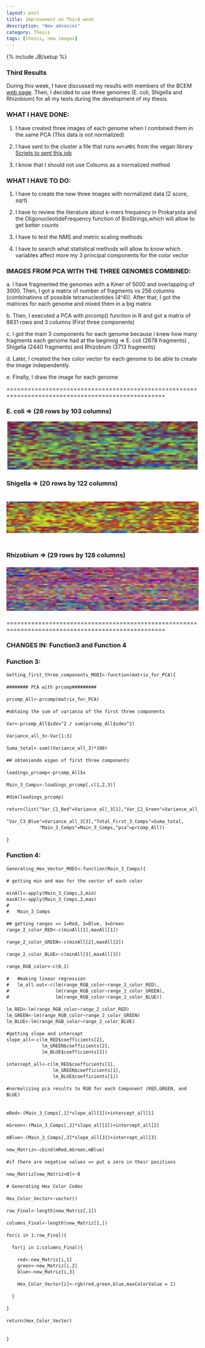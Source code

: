 ```yaml
---
layout: post
title: Improvement on Third week
description: "New advances"
category: Thesis
tags: [thesis, new images]
---
```


{% include JB/setup %}

### Third Results

During this week, I have discussed my results with members of the BCEM [web page](http://bcem.uniandes.edu.co/wordpress/). Then, I decided to use three genomes (E. coli, Shigella and Rhizobium) for all my tests during the development of my thesis. 

### WHAT I HAVE DONE:

1. I have created three images of each genome when I combined them in the same PCA (This data is not normalized)

2. I have sent to the cluster a file that runs `metaMDS` from the vegan library [Scripts to sent this job](kamynz.github.com/Scripts/)

3. I know that I should not use Colsums as a normalized method

### WHAT I HAVE TO DO:

1. I have to create the new three images with normalized data (Z score, sqrt)

2. I have to review the literature about k-mers frequency in Prokaryota and the OligonucleotideFrequency function of BioStrings,which will allow to get better counts

3. I have to test the NMS and metric scaling methods

4. I have to search what statistical methods will allow to know which variables affect more my 3 principal components for
the color vector

### IMAGES FROM PCA WITH THE THREE GENOMES COMBINED:

a. I have fragmented the genomes with a Kmer of 5000 and overlapping of 3000. Then, I got a matrix of number of fragments vs 256 columns (combinations of possible tetranucleotides (4^4)). After that, I got the matrices for each genome and mixed them in a big matrix

b. Then, I executed a PCA with prcomp() function in R and got a matrix of 8831 rows and 3 columns (First three components)

c. I got the main 3 components for each genome because I knew how many fragments each genome had at the beginnig => E. coli (2678 fragments) , Shigella (2440 fragments) and Rhizobium (3713 fragments)

d. Later, I created the hex color vector for each genome to be able to create the image independently. 

e. Finally, I draw the image for each genome
  
===================================================================================================

### E. coli => (26 rows by 103 columns)
![center](/Figs/Semana3/Ecoli_last.png) 

### Shigella => (20 rows by 122 columns)
![center](/Figs/Semana3/Shigella_last.png)

### Rhizobium => (29 rows by 128 columns)
![center](/Figs/Semana3/Rhizobium_last.png)

===================================================================================================

### CHANGES IN: Function3 and Function 4

### Function 3:

    Getting_first_three_components_MODI<-function(matrix_for_PCA){
    
    ######## PCA with prcomp#########
    
    prcomp_All<-prcomp(matrix_for_PCA)
    
    #obtaing the sum of varianza of the first three components
    
    Var<-prcomp_All$sdev^2 / sum(prcomp_All$sdev^2)
    
    Variance_all_3<-Var[1:3]
    
    Suma_total<-sum((Variance_all_3)*100)
    
    ## obteniendo eigen of first three components 
    
    loadings_prcomp<-prcomp_All$x
    
    Main_3_Comps<-loadings_prcomp[,c(1,2,3)]
    
    #dim(loadings_prcomp)
    
    return(list("Var_C1_Red"=Variance_all_3[1],"Var_C2_Green"=Variance_all_3[2],
                "Var_C3_Blue"=Variance_all_3[3],"Total_First_3_Comps"=Suma_total,
                "Main_3_Comps"=Main_3_Comps,"pca"=prcomp_All))
    
    }

### Function 4:

    Generating_Hex_Vector_MODI<-function(Main_3_Comps){
    
    # getting min and max for the vector of each color
    
    minAll<-apply(Main_3_Comps,2,min)
    maxAll<-apply(Main_3_Comps,2,max)
    #   
    #   Main_3_Comps
    
    ## getting ranges => 1=Red, 2=Blue, 3=Green
    range_2_color_RED<-c(minAll[1],maxAll[1])
    
    range_2_color_GREEN<-c(minAll[2],maxAll[2])
    
    range_2_color_BLUE<-c(minAll[3],maxAll[3])
    
    range_RGB_color<-c(0,1)
    
    #   #making linear regression
    #   lm_all.out<-c(lm(range_RGB_color~range_2_color_RED),
    #                 lm(range_RGB_color~range_2_color_GREEN),
    #                 lm(range_RGB_color~range_2_color_BLUE))
    
    lm_RED<-lm(range_RGB_color~range_2_color_RED)
    lm_GREEN<-lm(range_RGB_color~range_2_color_GREEN)
    lm_BLUE<-lm(range_RGB_color~range_2_color_BLUE)
    
    #getting slope and intercept
    slope_all<-c(lm_RED$coefficients[2],
                 lm_GREEN$coefficients[2],
                 lm_BLUE$coefficients[2])
    
    intercept_all<-c(lm_RED$coefficients[1],
                     lm_GREEN$coefficients[1],
                     lm_BLUE$coefficients[1])
    
    #normalizing pca results to RGB for each Component (RED,GREEN, and BLUE)
    
    
    mRed<-(Main_3_Comps[,1]*slope_all[1])+intercept_all[1]
    
    mGreen<-(Main_3_Comps[,2]*slope_all[2])+intercept_all[2]
    
    mBlue<-(Main_3_Comps[,3]*slope_all[3])+intercept_all[3]
    
    new_Matriz<-cbind(mRed,mGreen,mBlue)
    
    #if there are negative values => put a zero in their positions
    
    new_Matriz[new_Matriz<0]<-0
    
    # Generating Hex Color Codes
    
    Hex_Color_Vector<-vector()
    
    row_Final<-length(new_Matriz[,1])
    
    columns_Final<-length(new_Matriz[1,])
    
    for(i in 1:row_Final){
      
      for(j in 1:columns_Final){
        
        red<-new_Matriz[i,1]
        green<-new_Matriz[i,2]
        blue<-new_Matriz[i,3]
        
        Hex_Color_Vector[i]<-rgb(red,green,blue,maxColorValue = 1)
        
      }
      
    }
    
    return(Hex_Color_Vector)
    
    
    }





  

  





